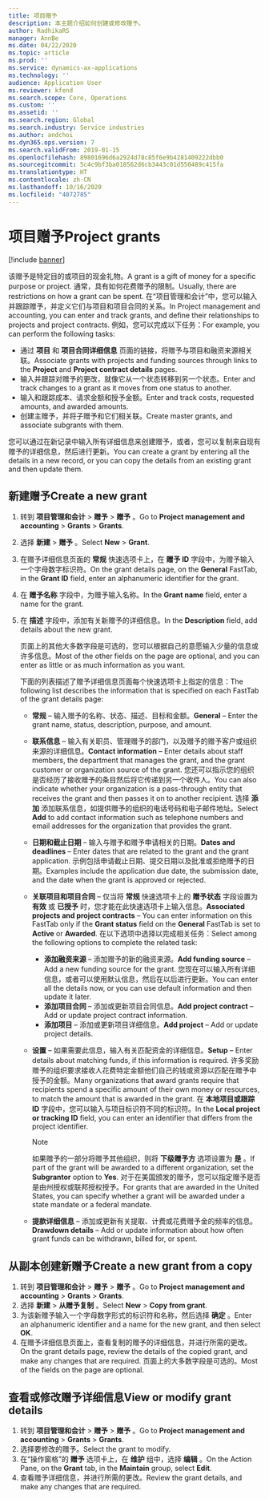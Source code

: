 ```yaml
---
title: 项目赠予
description: 本主题介绍如何创建或修改赠予。
author: RadhikaRS
manager: AnnBe
ms.date: 04/22/2020
ms.topic: article
ms.prod: ''
ms.service: dynamics-ax-applications
ms.technology: ''
audience: Application User
ms.reviewer: kfend
ms.search.scope: Core, Operations
ms.custom: ''
ms.assetid: ''
ms.search.region: Global
ms.search.industry: Service industries
ms.author: andchoi
ms.dyn365.ops.version: 7
ms.search.validFrom: 2019-01-15
ms.openlocfilehash: 89801696d6a2924d78c85f6e9b4281409222dbb0
ms.sourcegitcommit: 5c4c9bf3ba018562d6cb3443c01d550489c415fa
ms.translationtype: HT
ms.contentlocale: zh-CN
ms.lasthandoff: 10/16/2020
ms.locfileid: "4072785"
---
```

# <a name="project-grants"></a><span data-ttu-id="c1db7-103">项目赠予</span><span class="sxs-lookup"><span data-stu-id="c1db7-103">Project grants</span></span>

[!include [banner](../includes/banner.md)]

<span data-ttu-id="c1db7-104">该赠予是特定目的或项目的现金礼物。</span><span class="sxs-lookup"><span data-stu-id="c1db7-104">A grant is a gift of money for a specific purpose or project.</span></span> <span data-ttu-id="c1db7-105">通常，具有如何花费赠予的限制。</span><span class="sxs-lookup"><span data-stu-id="c1db7-105">Usually, there are restrictions on how a grant can be spent.</span></span> <span data-ttu-id="c1db7-106">在“项目管理和会计”中，您可以输入并跟踪赠予，并定义它们与项目和项目合同的关系。</span><span class="sxs-lookup"><span data-stu-id="c1db7-106">In Project management and accounting, you can enter and track grants, and define their relationships to projects and project contracts.</span></span> <span data-ttu-id="c1db7-107">例如，您可以完成以下任务：</span><span class="sxs-lookup"><span data-stu-id="c1db7-107">For example, you can perform the following tasks:</span></span>

- <span data-ttu-id="c1db7-108">通过 **项目** 和 **项目合同详细信息** 页面的链接，将赠予与项目和融资来源相关联。</span><span class="sxs-lookup"><span data-stu-id="c1db7-108">Associate grants with projects and funding sources through links to the **Project** and **Project contract details** pages.</span></span>
- <span data-ttu-id="c1db7-109">输入并跟踪对赠予的更改，就像它从一个状态转移到另一个状态。</span><span class="sxs-lookup"><span data-stu-id="c1db7-109">Enter and track changes to a grant as it moves from one status to another.</span></span>
- <span data-ttu-id="c1db7-110">输入和跟踪成本、请求金额和授予金额。</span><span class="sxs-lookup"><span data-stu-id="c1db7-110">Enter and track costs, requested amounts, and awarded amounts.</span></span>
- <span data-ttu-id="c1db7-111">创建主赠予，并将子赠予和它们相关联。</span><span class="sxs-lookup"><span data-stu-id="c1db7-111">Create master grants, and associate subgrants with them.</span></span>

<span data-ttu-id="c1db7-112">您可以通过在新记录中输入所有详细信息来创建赠予，或者，您可以复制来自现有赠予的详细信息，然后进行更新。</span><span class="sxs-lookup"><span data-stu-id="c1db7-112">You can create a grant by entering all the details in a new record, or you can copy the details from an existing grant and then update them.</span></span>

## <a name="create-a-new-grant"></a><span data-ttu-id="c1db7-113">新建赠予</span><span class="sxs-lookup"><span data-stu-id="c1db7-113">Create a new grant</span></span>

1. <span data-ttu-id="c1db7-114">转到 **项目管理和会计** \> **赠予** \> **赠予** 。</span><span class="sxs-lookup"><span data-stu-id="c1db7-114">Go to **Project management and accounting** \> **Grants** \> **Grants**.</span></span>
2. <span data-ttu-id="c1db7-115">选择 **新建** \> **赠予** 。</span><span class="sxs-lookup"><span data-stu-id="c1db7-115">Select **New** \> **Grant**.</span></span>
3. <span data-ttu-id="c1db7-116">在赠予详细信息页面的 **常规** 快速选项卡上，在 **赠予 ID** 字段中，为赠予输入一个字母数字标识符。</span><span class="sxs-lookup"><span data-stu-id="c1db7-116">On the grant details page, on the **General** FastTab, in the **Grant ID** field, enter an alphanumeric identifier for the grant.</span></span>
4. <span data-ttu-id="c1db7-117">在 **赠予名称** 字段中，为赠予输入名称。</span><span class="sxs-lookup"><span data-stu-id="c1db7-117">In the **Grant name** field, enter a name for the grant.</span></span>
5. <span data-ttu-id="c1db7-118">在 **描述** 字段中，添加有关新赠予的详细信息。</span><span class="sxs-lookup"><span data-stu-id="c1db7-118">In the **Description** field, add details about the new grant.</span></span>

    <span data-ttu-id="c1db7-119">页面上的其他大多数字段是可选的，您可以根据自己的意愿输入少量的信息或许多信息。</span><span class="sxs-lookup"><span data-stu-id="c1db7-119">Most of the other fields on the page are optional, and you can enter as little or as much information as you want.</span></span>

    <span data-ttu-id="c1db7-120">下面的列表描述了赠予详细信息页面每个快速选项卡上指定的信息：</span><span class="sxs-lookup"><span data-stu-id="c1db7-120">The following list describes the information that is specified on each FastTab of the grant details page:</span></span>

    - <span data-ttu-id="c1db7-121">**常规** – 输入赠予的名称、状态、描述、目标和金额。</span><span class="sxs-lookup"><span data-stu-id="c1db7-121">**General** – Enter the grant name, status, description, purpose, and amount.</span></span>
    - <span data-ttu-id="c1db7-122">**联系信息** – 输入有关职员、管理赠予的部门，以及赠予的赠予客户或组织来源的详细信息。</span><span class="sxs-lookup"><span data-stu-id="c1db7-122">**Contact information** – Enter details about staff members, the department that manages the grant, and the grant customer or organization source of the grant.</span></span> <span data-ttu-id="c1db7-123">您还可以指示您的组织是否经历了接收赠予的条目然后将它传递到另一个收件人。</span><span class="sxs-lookup"><span data-stu-id="c1db7-123">You can also indicate whether your organization is a pass-through entity that receives the grant and then passes it on to another recipient.</span></span> <span data-ttu-id="c1db7-124">选择 **添加** 添加联系信息，如提供赠予的组织的电话号码和电子邮件地址。</span><span class="sxs-lookup"><span data-stu-id="c1db7-124">Select **Add** to add contact information such as telephone numbers and email addresses for the organization that provides the grant.</span></span>
    - <span data-ttu-id="c1db7-125">**日期和截止日期** – 输入与赠予和赠予申请相关的日期。</span><span class="sxs-lookup"><span data-stu-id="c1db7-125">**Dates and deadlines** – Enter dates that are related to the grant and the grant application.</span></span> <span data-ttu-id="c1db7-126">示例包括申请截止日期、提交日期以及批准或拒绝赠予的日期。</span><span class="sxs-lookup"><span data-stu-id="c1db7-126">Examples include the application due date, the submission date, and the date when the grant is approved or rejected.</span></span>
    - <span data-ttu-id="c1db7-127">**关联项目和项目合同** – 仅当将 **常规** 快速选项卡上的 **赠予状态** 字段设置为 **有效** 或 **已授予** 时，您才能在此快速选项卡上输入信息。</span><span class="sxs-lookup"><span data-stu-id="c1db7-127">**Associated projects and project contracts** – You can enter information on this FastTab only if the **Grant status** field on the **General** FastTab is set to **Active** or **Awarded**.</span></span> <span data-ttu-id="c1db7-128">在以下选项中选择以完成相关任务：</span><span class="sxs-lookup"><span data-stu-id="c1db7-128">Select among the following options to complete the related task:</span></span>

        - <span data-ttu-id="c1db7-129">**添加融资来源** – 添加赠予的新的融资来源。</span><span class="sxs-lookup"><span data-stu-id="c1db7-129">**Add funding source** – Add a new funding source for the grant.</span></span> <span data-ttu-id="c1db7-130">您现在可以输入所有详细信息，或者可以使用默认信息，然后在以后进行更新。</span><span class="sxs-lookup"><span data-stu-id="c1db7-130">You can enter all the details now, or you can use default information and then update it later.</span></span>
        - <span data-ttu-id="c1db7-131">**添加项目合同** – 添加或更新项目合同信息。</span><span class="sxs-lookup"><span data-stu-id="c1db7-131">**Add project contract** – Add or update project contract information.</span></span>
        - <span data-ttu-id="c1db7-132">**添加项目** – 添加或更新项目详细信息。</span><span class="sxs-lookup"><span data-stu-id="c1db7-132">**Add project** – Add or update project details.</span></span>

    - <span data-ttu-id="c1db7-133">**设置** – 如果需要此信息，输入有关匹配资金的详细信息。</span><span class="sxs-lookup"><span data-stu-id="c1db7-133">**Setup** – Enter details about matching funds, if this information is required.</span></span> <span data-ttu-id="c1db7-134">许多奖励赠予的组织要求接收人花费特定金额他们自己的钱或资源以匹配在赠予中授予的金额。</span><span class="sxs-lookup"><span data-stu-id="c1db7-134">Many organizations that award grants require that recipients spend a specific amount of their own money or resources, to match the amount that is awarded in the grant.</span></span> <span data-ttu-id="c1db7-135">在 **本地项目或跟踪 ID** 字段中，您可以输入与项目标识符不同的标识符。</span><span class="sxs-lookup"><span data-stu-id="c1db7-135">In the **Local project or tracking ID** field, you can enter an identifier that differs from the project identifier.</span></span>

        > [!NOTE]
        > <span data-ttu-id="c1db7-136">如果赠予的一部分将赠予其他组织，则将 **下级赠予方** 选项设置为 **是** 。</span><span class="sxs-lookup"><span data-stu-id="c1db7-136">If part of the grant will be awarded to a different organization, set the **Subgrantor** option to **Yes**.</span></span> <span data-ttu-id="c1db7-137">对于在美国颁发的赠予，您可以指定赠予是否是由州授权或联邦授权授予。</span><span class="sxs-lookup"><span data-stu-id="c1db7-137">For grants that are awarded in the United States, you can specify whether a grant will be awarded under a state mandate or a federal mandate.</span></span>

    - <span data-ttu-id="c1db7-138">**提款详细信息** – 添加或更新有关提取、计费或花费赠予金的频率的信息。</span><span class="sxs-lookup"><span data-stu-id="c1db7-138">**Drawdown details** – Add or update information about how often grant funds can be withdrawn, billed for, or spent.</span></span>

## <a name="create-a-new-grant-from-a-copy"></a><span data-ttu-id="c1db7-139">从副本创建新赠予</span><span class="sxs-lookup"><span data-stu-id="c1db7-139">Create a new grant from a copy</span></span>

1. <span data-ttu-id="c1db7-140">转到 **项目管理和会计** \> **赠予** \> **赠予** 。</span><span class="sxs-lookup"><span data-stu-id="c1db7-140">Go to **Project management and accounting** \> **Grants** \> **Grants**.</span></span>
2. <span data-ttu-id="c1db7-141">选择 **新建** \> **从赠予复制** 。</span><span class="sxs-lookup"><span data-stu-id="c1db7-141">Select **New** \> **Copy from grant**.</span></span>
3. <span data-ttu-id="c1db7-142">为该新赠予输入一个字母数字形式的标识符和名称，然后选择 **确定** 。</span><span class="sxs-lookup"><span data-stu-id="c1db7-142">Enter an alphanumeric identifier and a name for the new grant, and then select **OK**.</span></span>
4. <span data-ttu-id="c1db7-143">在赠予详细信息页面上，查看复制的赠予的详细信息，并进行所需的更改。</span><span class="sxs-lookup"><span data-stu-id="c1db7-143">On the grant details page, review the details of the copied grant, and make any changes that are required.</span></span> <span data-ttu-id="c1db7-144">页面上的大多数字段是可选的。</span><span class="sxs-lookup"><span data-stu-id="c1db7-144">Most of the fields on the page are optional.</span></span>

## <a name="view-or-modify-grant-details"></a><span data-ttu-id="c1db7-145">查看或修改赠予详细信息</span><span class="sxs-lookup"><span data-stu-id="c1db7-145">View or modify grant details</span></span>

1. <span data-ttu-id="c1db7-146">转到 **项目管理和会计** \> **赠予** \> **赠予** 。</span><span class="sxs-lookup"><span data-stu-id="c1db7-146">Go to **Project management and accounting** \> **Grants** \> **Grants**.</span></span>
2. <span data-ttu-id="c1db7-147">选择要修改的赠予。</span><span class="sxs-lookup"><span data-stu-id="c1db7-147">Select the grant to modify.</span></span>
3. <span data-ttu-id="c1db7-148">在“操作窗格”的 **赠予** 选项卡上，在 **维护** 组中，选择 **编辑** 。</span><span class="sxs-lookup"><span data-stu-id="c1db7-148">On the Action Pane, on the **Grant** tab, in the **Maintain** group, select **Edit**.</span></span>
4. <span data-ttu-id="c1db7-149">查看赠予详细信息，并进行所需的更改。</span><span class="sxs-lookup"><span data-stu-id="c1db7-149">Review the grant details, and make any changes that are required.</span></span>
